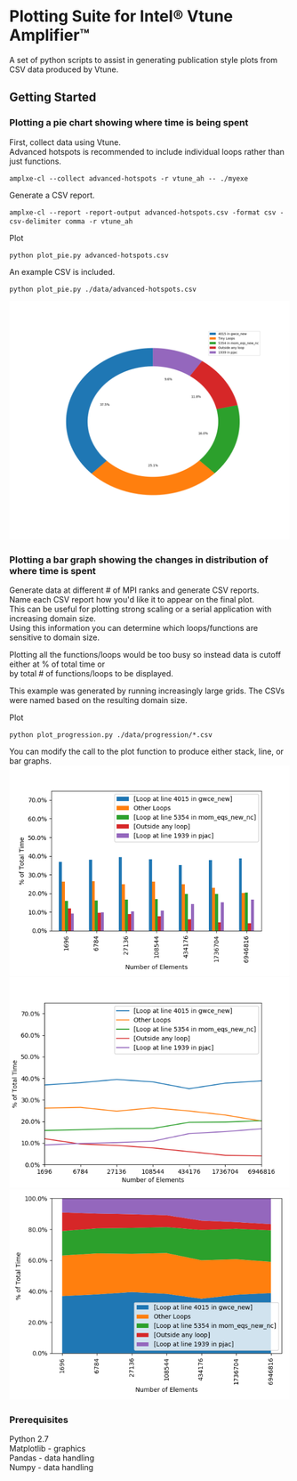 # Plotting Suite for Intel® Vtune Amplifier™

A set of python scripts to assist in generating publication style plots from CSV data produced by Vtune.

## Getting Started

### Plotting a pie chart showing where time is being spent
First, collect data using Vtune.  
Advanced hotspots is recommended to include individual loops rather than just functions.  

```
amplxe-cl --collect advanced-hotspots -r vtune_ah -- ./myexe
```

Generate a CSV report.  
```
amplxe-cl --report -report-output advanced-hotspots.csv -format csv -csv-delimiter comma -r vtune_ah
```

Plot  
```
python plot_pie.py advanced-hotspots.csv
```

An example CSV is included.  
```
python plot_pie.py ./data/advanced-hotspots.csv
```
![Image](./examples/advanced-hotspots-pie.png)

### Plotting a bar graph showing the changes in distribution of where time is spent
Generate data at different # of MPI ranks and generate CSV reports.  
Name each CSV report how you'd like it to appear on the final plot.  
This can be useful for plotting strong scaling or a serial application with increasing domain size.  
Using this information you can determine which loops/functions are sensitive to domain size.

Plotting all the functions/loops would be too busy so instead data is cutoff either at % of total time or  
by total # of functions/loops to be displayed.


This example was generated by running increasingly large grids. The CSVs were named based on the resulting domain size.  

Plot
```
python plot_progression.py ./data/progression/*.csv
```

You can modify the call to the plot function to produce either stack, line, or bar graphs.  
![Image](./examples/progression.png)
![Image](./examples/progression-line.png)
![Image](./examples/progression-stack.png)


### Prerequisites

Python 2.7  
Matplotlib - graphics  
Pandas - data handling  
Numpy - data handling  
